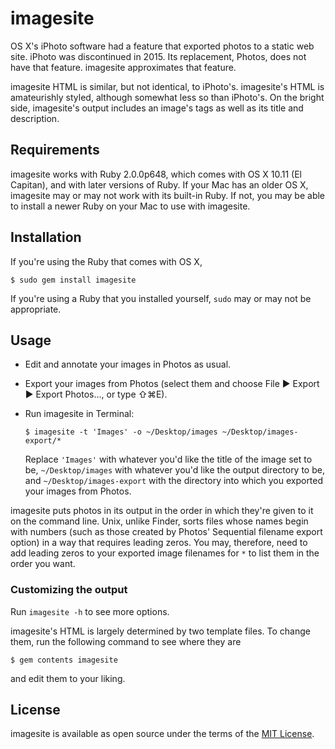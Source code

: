 # imagesite

OS X's iPhoto software had a feature that exported photos to a static web site.
iPhoto was discontinued in 2015. Its replacement, Photos, does not have that
feature. imagesite approximates that feature.

imagesite HTML is similar, but not identical, to iPhoto's.
imagesite's HTML is amateurishly styled, although somewhat less so than iPhoto's.
On the bright side, imagesite's output includes an image's tags as well as 
its title and description.

## Requirements

imagesite works with Ruby 2.0.0p648, which comes with OS X 10.11 (El Capitan), 
and with later versions of Ruby.
If your Mac has an older OS X, imagesite may or may not work with its built-in Ruby.
If not, you may be able to install a newer Ruby on your Mac to use with imagesite.

## Installation

If you're using the Ruby that comes with OS X,

    $ sudo gem install imagesite

If you're using a Ruby that you installed yourself, `sudo` may or may not be appropriate.

## Usage

- Edit and annotate your images in Photos as usual.
- Export your images from Photos (select them and choose
  File ▶ Export ▶ Export Photos…, or type ⇧⌘E).
- Run imagesite in Terminal:

      $ imagesite -t 'Images' -o ~/Desktop/images ~/Desktop/images-export/*
    
  Replace `'Images'` with whatever you'd like the title of the image set to be,
  `~/Desktop/images` with whatever you'd like the output directory to be, and
  `~/Desktop/images-export` with the directory into which you exported your
  images from Photos.
  
imagesite puts photos in its output in the order in which they're given to it
on the command line. Unix, unlike Finder, sorts files whose names begin with
numbers (such as those created by Photos' Sequential filename export option)
in a way that requires leading zeros. You may, therefore, need to add
leading zeros to your exported image filenames for `*` to list them in the order
you want.

### Customizing the output

Run `imagesite -h` to see more options.
  
imagesite's HTML is largely determined by two template files. To change them,
run the following command to see where they are

    $ gem contents imagesite
    
and edit them to your liking.

## License

imagesite is available as open source under the terms of the [MIT License](http://opensource.org/licenses/MIT).
